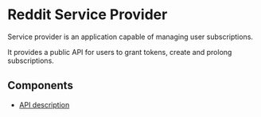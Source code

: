 # Reddit Service Provider

Service provider is an application capable of managing user subscriptions.

It provides a public API for users to grant tokens, create and prolong subscriptions.

## Components

- [API description](../docs/api_description.md)

